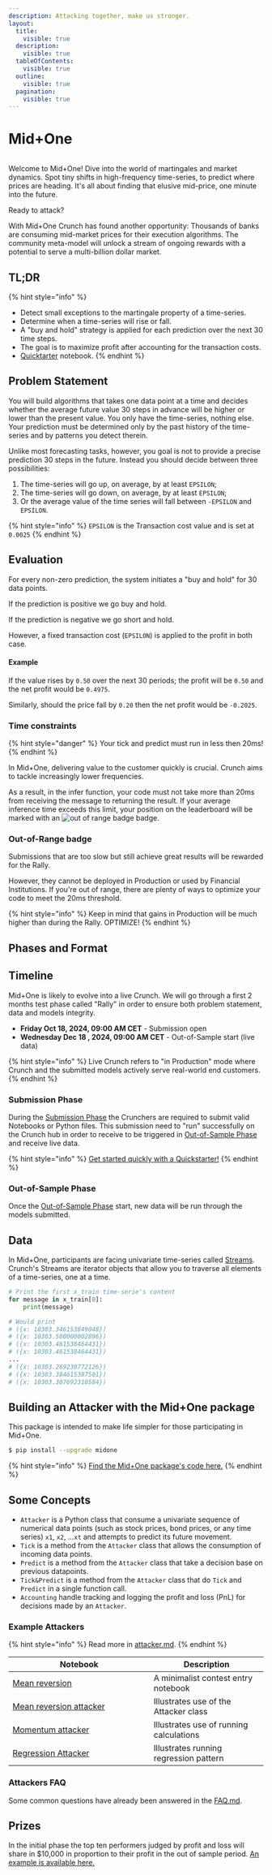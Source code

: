```yaml
---
description: Attacking together, make us stronger.
layout:
  title:
    visible: true
  description:
    visible: true
  tableOfContents:
    visible: true
  outline:
    visible: true
  pagination:
    visible: true
---
```


# Mid+One

<figure><img src="../../.gitbook/assets/image (123).png" alt=""><figcaption></figcaption></figure>

Welcome to Mid+One! Dive into the world of martingales and market dynamics. Spot tiny shifts in high-frequency time-series, to predict where prices are heading. It's all about finding that elusive mid-price, one minute into the future.

Ready to attack?

With Mid+One Crunch has found another opportunity: Thousands of banks are consuming mid-market prices for their execution algorithms. The community meta-model will unlock a stream of ongoing rewards with a potential to serve a multi-billion dollar market.

## TL;DR

{% hint style="info" %}
* Detect small exceptions to the martingale property of a time-series.
* Determine when a time-series will rise or fall.
* A "buy and hold" strategy is applied for each prediction over the next 30 time steps.
* The goal is to maximize profit after accounting for the transaction costs.
* [Quicktarter](https://colab.research.google.com/github/crunchdao/quickstarters/blob/master/competitions/mid-one/mean\_reversion\_attacker/mean\_reversion\_attacker.ipynb) notebook.
{% endhint %}

## Problem Statement

You will build algorithms that takes one data point at a time and decides whether the average future value 30 steps in advance will be higher or lower than the present value. You only have the time-series, nothing else. Your prediction must be determined only by the past history of the time-series and by patterns you detect therein.

Unlike most forecasting tasks, however, you goal is not to provide a precise prediction 30 steps in the future. Instead you should decide between three possibilities:

1. The time-series will go up, on average, by at least `EPSILON`;
2. The time-series will go down, on average, by at least `EPSILON`;
3. Or the average value of the time series will fall between `-EPSILON` and `EPSILON`.

{% hint style="info" %}
`EPSILON` is the Transaction cost value and is set at `0.0025`
{% endhint %}

## Evaluation

For every non-zero prediction, the system initiates a "buy and hold" for 30 data points.

If the prediction is positive we go buy and hold.

If the prediction is negative we go short and hold.

However, a fixed transaction cost (`EPSILON`) is applied to the profit in both case.

#### Example

If the value rises by `0.50` over the next 30 periods; the profit will be `0.50` and the net profit would be `0.4975`.

Similarly, should the price fall by `0.20` then the net profit would be `-0.2025`.&#x20;

### Time constraints

{% hint style="danger" %}
Your tick and predict must run in less then 20ms!
{% endhint %}

In Mid+One, delivering value to the customer quickly is crucial. Crunch aims to tackle increasingly lower frequencies.&#x20;

As a result, in the infer function, your code must not take more than 20ms from receiving the message to returning the result. If your average inference time exceeds this limit, your position on the leaderboard will be marked with an <img src="../../.gitbook/assets/image (122).png" alt="out of range badge" data-size="line"> badge.

### Out-of-Range badge

Submissions that are too slow but still achieve great results will be rewarded for the Rally.

However, they cannot be deployed in Production or used by Financial Institutions. If you're out of range, there are plenty of ways to optimize your code to meet the 20ms threshold.

{% hint style="info" %}
Keep in mind that gains in Production will be much higher than during the Rally. OPTIMIZE!
{% endhint %}

## Phases and Format

## Timeline

Mid+One is likely to evolve into a live Crunch. We will go through a first 2 months test phase called "Rally" in order to ensure both problem statement, data and models integrity.&#x20;

* **Friday Oct 18, 2024, 09:00 AM CET** - Submission open
* **Wednesday Dec 18 , 2024, 09:00 AM CET** - Out-of-Sample start (live data)

{% hint style="info" %}
Live Crunch refers to "in Production" mode where Crunch and the submitted models actively serve real-world end customers.
{% endhint %}

### Submission Phase

During the [Submission Phase](../../other/glossary.md#submission-phase) the Crunchers are required to submit valid Notebooks or Python files. This submission need to "run" successfully on the Crunch hub in order to receive to be triggered in [Out-of-Sample Phase](../../other/glossary.md#out-of-sample-phase) and receive live data.

{% hint style="info" %}
[Get started quickly with a Quickstarter!](https://colab.research.google.com/github/crunchdao/quickstarters/blob/master/competitions/mid-one/mean\_reversion\_attacker/mean\_reversion\_attacker.ipynb)
{% endhint %}

### **Out-of-Sample Phase**

Once the [Out-of-Sample Phase](../../other/glossary.md#out-of-sample-phase) start, new data will be run through the models submitted.

## Data

In Mid+One, participants are facing univariate time-series called [Streams](../data.md#stream). Crunch's Streams are iterator objects that allow you to traverse all elements of a time-series, one at a time.

```python
# Print the first x_train time-serie's content
for message in x_train[0]: 
    print(message)

# Would print
# ({x: 10303.346153849048})
# ({x: 10303.500000002896})
# ({x: 10303.461538464431})
# ({x: 10303.461538464431})
...
# ({x: 10303.269230772126})
# ({x: 10303.384615387501})
# ({x: 10303.307692310584})
```

## Building an Attacker with the Mid+One package

This package is intended to make life simpler for those participating in Mid+One.

```bash
$ pip install --upgrade midone
```

{% hint style="info" %}
[Find the Mid+One package's code here.](https://github.com/microprediction/midone)
{% endhint %}

## Some Concepts

* `Attacker` is a Python class that consume a univariate sequence of numerical data points (such as stock prices, bond prices, or any time series) `x1`, `x2`, …`xt` and attempts to predict its future movement.
* `Tick` is a method from the `Attacker` class that allows the consumption of incoming data points.
* `Predict` is a method from the `Attacker` class that take a decision base on previous datapoints.
* `Tick&Predict` is a method from the `Attacker` class that do `Tick` and `Predict` in a single function call.
* `Accounting` handle tracking and logging the profit and loss (PnL) for decisions made by an `Attacker`.

### Example Attackers

{% hint style="info" %}
Read more in [attacker.md](https://github.com/microprediction/midone/blob/main/midone/attackers/attacker.md).
{% endhint %}

<table><thead><tr><th width="263">Notebook</th><th>Description</th></tr></thead><tbody><tr><td><a href="https://github.com/crunchdao/quickstarters/blob/master/competitions/mid-one/quickstarters/mean_reversion/mean_reversion.ipynb">Mean reversion</a></td><td>A minimalist contest entry notebook</td></tr><tr><td><a href="https://github.com/crunchdao/quickstarters/blob/master/competitions/mid-one/quickstarters/mean_reversion_attacker/mean_reversion_attacker.ipynb">Mean reversion attacker</a></td><td>Illustrates use of the Attacker class</td></tr><tr><td><a href="https://github.com/crunchdao/quickstarters/blob/master/competitions/mid-one/quickstarters/momentum_attacker/momentum_attacker.ipynb">Momentum attacker</a></td><td>Illustrates use of running calculations</td></tr><tr><td><a href="https://github.com/crunchdao/quickstarters/blob/master/competitions/mid-one/quickstarters/regression_attacker/regression_attacker.ipynb">Regression Attacker</a></td><td>Illustrates running regression pattern</td></tr></tbody></table>

### Attackers FAQ

Some common questions have already been answered in the [FAQ.md](https://github.com/microprediction/midone/blob/main/midone/attackers/FAQ.md).

## Prizes

In the initial phase the top ten performers judged by profit and loss will share in $10,000 in proportion to their profit in the out of sample period. [An example is available here.](https://github.com/microprediction/midone/blob/main/PRIZES.md)
